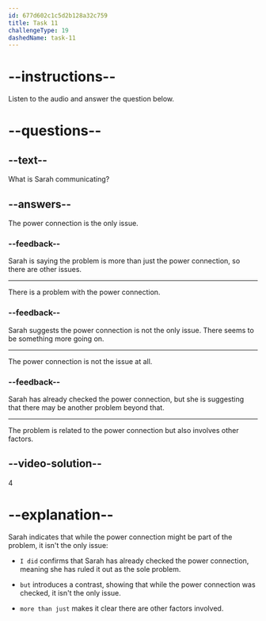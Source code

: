 ```yaml
---
id: 677d602c1c5d2b128a32c759
title: Task 11
challengeType: 19
dashedName: task-11
---
```


<!-- (audio) Sarah: I did, but the problem seems to be more than just the power connection. -->

# --instructions--

Listen to the audio and answer the question below.

# --questions--

## --text--

What is Sarah communicating?

## --answers--

The power connection is the only issue.

### --feedback--

Sarah is saying the problem is more than just the power connection, so there are other issues.

---

There is a problem with the power connection.

### --feedback--

Sarah suggests the power connection is not the only issue. There seems to be something more going on.

---

The power connection is not the issue at all.

### --feedback--

Sarah has already checked the power connection, but she is suggesting that there may be another problem beyond that.

---

The problem is related to the power connection but also involves other factors.

## --video-solution--

4

# --explanation--

Sarah indicates that while the power connection might be part of the problem, it isn't the only issue:

- `I did` confirms that Sarah has already checked the power connection, meaning she has ruled it out as the sole problem.

- `but` introduces a contrast, showing that while the power connection was checked, it isn't the only issue.

- `more than just` makes it clear there are other factors involved.
